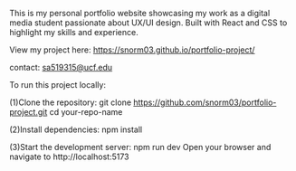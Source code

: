 This is my personal portfolio website showcasing my work as a digital media student passionate about UX/UI design.
Built with React and CSS to highlight my skills and experience.

View my project here:
https://snorm03.github.io/portfolio-project/

contact: sa519315@ucf.edu

To run this project locally:

(1)Clone the repository:
git clone https://github.com/snorm03/portfolio-project.git
cd your-repo-name

(2)Install dependencies:
npm install

(3)Start the development server:
npm run dev
Open your browser and navigate to
http://localhost:5173

